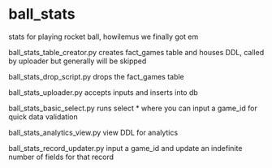 # ball_stats
stats for playing rocket ball, howilemus we finally got em

ball_stats_table_creator.py creates fact_games table and houses DDL, called by uploader but generally will be skipped

ball_stats_drop_script.py drops the fact_games table

ball_stats_uploader.py accepts inputs and inserts into db

ball_stats_basic_select.py runs select * where you can input a game_id for quick data validation

ball_stats_analytics_view.py view DDL for analytics

ball_stats_record_updater.py input a game_id and update an indefinite number of fields for that record
